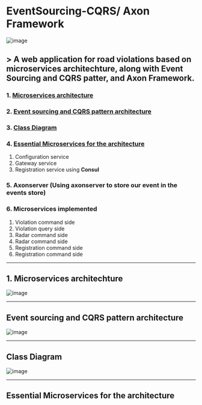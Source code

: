 # EventSourcing-CQRS/ Axon Framework
![image](https://user-images.githubusercontent.com/79362593/209576147-ec7d8b0e-f431-4381-9b34-bf9f6e711f46.png)

## > A web application for road violations based on microservices architechture, along with Event Sourcing and CQRS patter, and **Axon** Framework. 


### 1. [Microservices architecture](#1-microservices-architechture)
### 2. [Event sourcing and CQRS pattern architecture](#event-sourcing-and-cqrs-pattern-architecture)
### 3. [Class Diagram](#class-diagram)
### 4. [Essential Microservices for the architecture](#essential-microservices-for-the-architecture)
   1. Configuration service
   2. Gateway service
   3. Registration service using **Consul**
### 5. Axonserver (Using axonserver to store our event in the events store)
### 6. Microservices implemented
   1. Violation command side
   2. Violation query side
   3. Radar command side
   4. Radar command side
   5. Registration command side
   6. Registration command side

***


## 1. Microservices architechture
![image](https://user-images.githubusercontent.com/79362593/209573467-f928cc8e-478f-4b4a-b6e0-b8be2e969fb1.png)

***

## Event sourcing and CQRS pattern architecture
![image](https://user-images.githubusercontent.com/79362593/209573208-42c5140c-5763-48b5-95b8-2512d5962c15.png)

***

## Class Diagram
![image](https://user-images.githubusercontent.com/79362593/209575984-ac7566ef-45ef-4c04-95cc-3aaa7dc03328.png)

***

## Essential Microservices for the architecture









